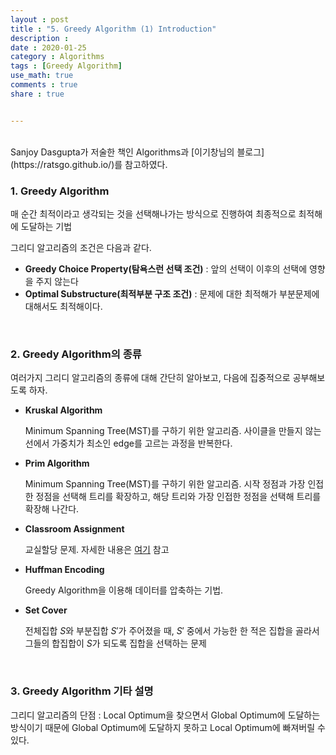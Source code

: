 ```yaml
---
layout : post
title : "5. Greedy Algorithm (1) Introduction"
description :
date : 2020-01-25
category : Algorithms
tags : [Greedy Algorithm]
use_math: true
comments : true
share : true


---
```


<br/>
Sanjoy Dasgupta가 저술한 책인 Algorithms과 [이기창님의 블로그](https://ratsgo.github.io/)를 참고하였다.

<br/>

### 1. Greedy Algorithm

매 순간 최적이라고 생각되는 것을 선택해나가는 방식으로 진행하여 최종적으로 최적해에 도달하는 기법

그리디 알고리즘의 조건은 다음과 같다.

- **Greedy Choice Property(탐욕스런 선택 조건)** : 앞의 선택이 이후의 선택에 영향을 주지 않는다
- **Optimal Substructure(최적부분 구조 조건)** : 문제에 대한 최적해가 부분문제에 대해서도 최적해이다.

<br/>

### 2. Greedy Algorithm의 종류

여러가지 그리디 알고리즘의 종류에 대해 간단히 알아보고, 다음에 집중적으로 공부해보도록 하자.

- **Kruskal Algorithm**

  Minimum Spanning Tree(MST)를 구하기 위한 알고리즘. 사이클을 만들지 않는 선에서 가중치가 최소인 edge를 고르는 과정을 반복한다.

- **Prim Algorithm**

  Minimum Spanning Tree(MST)를 구하기 위한 알고리즘. 시작 정점과 가장 인접한 정점을 선택해 트리를 확장하고, 해당 트리와 가장 인접한 정점을 선택해 트리를 확장해 나간다.

- **Classroom Assignment**

  교실할당 문제. 자세한 내용은 [여기](https://ratsgo.github.io/data%20structure&algorithm/2017/11/22/greedy/) 참고

- **Huffman Encoding**

  Greedy Algorithm을 이용해 데이터를 압축하는 기법.

- **Set Cover**

  전체집합 $S$와 부분집합 $S'$가 주어졌을 때, $S'$ 중에서 가능한 한 적은 집합을 골라서 그들의 합집합이 $S$가 되도록 집합을 선택하는 문제

<br/>

### 3. Greedy Algorithm 기타 설명

그리디 알고리즘의 단점 : Local Optimum을 찾으면서 Global Optimum에 도달하는 방식이기 때문에 Global Optimum에 도달하지 못하고 Local Optimum에 빠져버릴 수 있다.

<br/>